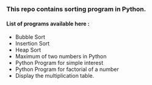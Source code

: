 ### This repo contains sorting program in Python.
#### List of programs available here :
 - Bubble Sort
 - Insertion Sort
 - Heap Sort
 - Maximum of two numbers in Python
 - Python Program for simple interest
 - Python Program for factorial of a number
 - Display the multiplication table.
 
